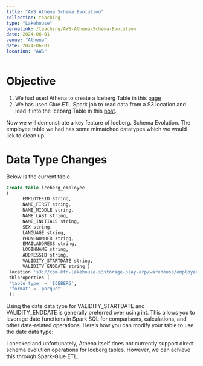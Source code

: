 ```yaml
---
title: "AWS Athena Schema Evolution"
collection: teaching
type: "Lakehouse"
permalink: /teaching/AWS-Athena-Schema-Evolution
date: 2024-06-01
venue: "Athena"
date: 2024-06-01
location: "AWS"
---
```


# Objective
1. We had used Athena to create a Iceberg Table in this [page](https://nuneskris.github.io/teaching/LakeHouse-Play-Iceberg-AWS)
2. We has used Glue ETL Spark job to read data from a S3 location and load it into the Icebarg Table in this [post](https://nuneskris.github.io/teaching/AWS-Glue-Iceberg).

Now we will demonstrate a key feature of Iceberg. Schema Evolution. The employee table we had has some mimatched datatypes which we would liek to clean up.

# Data Type Changes

Below is the current table
```sql
Create table iceberg_employee
(
      EMPLOYEEID string,
      NAME_FIRST string,
      NAME_MIDDLE string,
      NAME_LAST string,
      NAME_INITIALS string,
      SEX string,
      LANGUAGE string,
      PHONENUMBER string,
      EMAILADDRESS string,
      LOGINNAME string,
      ADDRESSID string,
      VALIDITY_STARTDATE string,
      VALIDITY_ENDDATE string )
 location 's3://com-kfn-lakehouse-s3storage-play-erp/warehouse/employee/'
 tblproperties (
 'table_type' = 'ICEBERG',
 'format' = 'parquet'
 );
```

Using the date data type for VALIDITY_STARTDATE and VALIDITY_ENDDATE is generally preferred over using int. This allows you to leverage date functions in Spark SQL for comparisons, calculations, and other date-related operations. Here’s how you can modify your table to use the date data type:

I checked and unfortunately, Athena itself does not currently support direct schema evolution operations for Iceberg tables. However, we can achieve this through Spark-Glue ETL.



